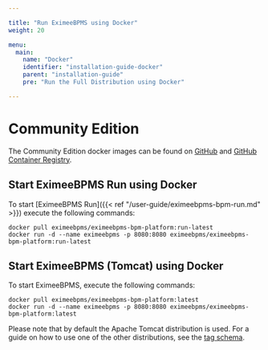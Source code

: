 ```yaml
---

title: "Run EximeeBPMS using Docker"
weight: 20

menu:
  main:
    name: "Docker"
    identifier: "installation-guide-docker"
    parent: "installation-guide"
    pre: "Run the Full Distribution using Docker"

---
```


# Community Edition

The Community Edition docker images can be found on [GitHub](https://github.com/EximeeBPMS/eximeebpms-docker) and [GitHub Container Registry](https://github.com/orgs/EximeeBPMS/packages/container/package/eximeebpms-bpm-platform).

## Start EximeeBPMS Run using Docker

To start [EximeeBPMS Run]({{< ref "/user-guide/eximeebpms-bpm-run.md" >}}) execute the following commands:

```shell
docker pull eximeebpms/eximeebpms-bpm-platform:run-latest
docker run -d --name eximeebpms -p 8080:8080 eximeebpms/eximeebpms-bpm-platform:run-latest
```

## Start EximeeBPMS (Tomcat) using Docker

To start EximeeBPMS, execute the following commands:

```shell
docker pull eximeebpms/eximeebpms-bpm-platform:latest
docker run -d --name eximeebpms -p 8080:8080 eximeebpms/eximeebpms-bpm-platform:latest
```

Please note that by default the Apache Tomcat distribution is used. For a guide on how to use one of the other distributions, see the [tag schema](https://github.com/EximeeBPMS/eximeebpms-docker#supported-tagsreleases).
